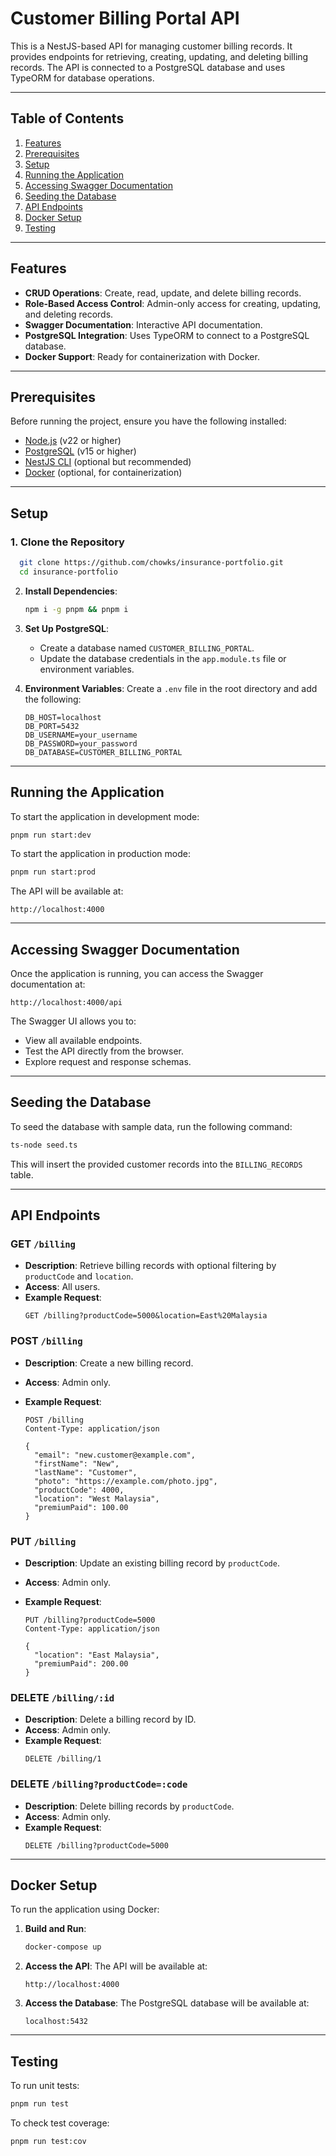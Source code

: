 # Customer Billing Portal API

This is a NestJS-based API for managing customer billing records. It provides endpoints for retrieving, creating, updating, and deleting billing records. The API is connected to a PostgreSQL database and uses TypeORM for database operations.

---

## Table of Contents

1. [Features](#features)
2. [Prerequisites](#prerequisites)
3. [Setup](#setup)
4. [Running the Application](#running-the-application)
5. [Accessing Swagger Documentation](#accessing-swagger-documentation)
6. [Seeding the Database](#seeding-the-database)
7. [API Endpoints](#api-endpoints)
8. [Docker Setup](#docker-setup)
9. [Testing](#testing)

---

## Features

- **CRUD Operations**: Create, read, update, and delete billing records.
- **Role-Based Access Control**: Admin-only access for creating, updating, and deleting records.
- **Swagger Documentation**: Interactive API documentation.
- **PostgreSQL Integration**: Uses TypeORM to connect to a PostgreSQL database.
- **Docker Support**: Ready for containerization with Docker.

---

## Prerequisites

Before running the project, ensure you have the following installed:

- [Node.js](https://nodejs.org/) (v22 or higher)
- [PostgreSQL](https://www.postgresql.org/) (v15 or higher)
- [NestJS CLI](https://docs.nestjs.com/cli/overview) (optional but recommended)
- [Docker](https://www.docker.com/) (optional, for containerization)

---

## Setup

### 1. Clone the Repository

```bash
  git clone https://github.com/chowks/insurance-portfolio.git
  cd insurance-portfolio
```

2. **Install Dependencies**:

   ```bash
   npm i -g pnpm && pnpm i
   ```

3. **Set Up PostgreSQL**:

   - Create a database named `CUSTOMER_BILLING_PORTAL`.
   - Update the database credentials in the `app.module.ts` file or environment variables.

4. **Environment Variables**:
   Create a `.env` file in the root directory and add the following:
   ```env
   DB_HOST=localhost
   DB_PORT=5432
   DB_USERNAME=your_username
   DB_PASSWORD=your_password
   DB_DATABASE=CUSTOMER_BILLING_PORTAL
   ```

---

## Running the Application

To start the application in development mode:

```bash
pnpm run start:dev
```

To start the application in production mode:

```bash
pnpm run start:prod
```

The API will be available at:

```
http://localhost:4000
```

---

## Accessing Swagger Documentation

Once the application is running, you can access the Swagger documentation at:

```
http://localhost:4000/api
```

The Swagger UI allows you to:

- View all available endpoints.
- Test the API directly from the browser.
- Explore request and response schemas.

---

## Seeding the Database

To seed the database with sample data, run the following command:

```bash
ts-node seed.ts
```

This will insert the provided customer records into the `BILLING_RECORDS` table.

---

## API Endpoints

### **GET `/billing`**

- **Description**: Retrieve billing records with optional filtering by `productCode` and `location`.
- **Access**: All users.
- **Example Request**:
  ```http
  GET /billing?productCode=5000&location=East%20Malaysia
  ```

### **POST `/billing`**

- **Description**: Create a new billing record.
- **Access**: Admin only.
- **Example Request**:

  ```http
  POST /billing
  Content-Type: application/json

  {
    "email": "new.customer@example.com",
    "firstName": "New",
    "lastName": "Customer",
    "photo": "https://example.com/photo.jpg",
    "productCode": 4000,
    "location": "West Malaysia",
    "premiumPaid": 100.00
  }
  ```

### **PUT `/billing`**

- **Description**: Update an existing billing record by `productCode`.
- **Access**: Admin only.
- **Example Request**:

  ```http
  PUT /billing?productCode=5000
  Content-Type: application/json

  {
    "location": "East Malaysia",
    "premiumPaid": 200.00
  }
  ```

### **DELETE `/billing/:id`**

- **Description**: Delete a billing record by ID.
- **Access**: Admin only.
- **Example Request**:
  ```http
  DELETE /billing/1
  ```

### **DELETE `/billing?productCode=:code`**

- **Description**: Delete billing records by `productCode`.
- **Access**: Admin only.
- **Example Request**:
  ```http
  DELETE /billing?productCode=5000
  ```

---

## Docker Setup

To run the application using Docker:

1. **Build and Run**:

   ```bash
   docker-compose up
   ```

2. **Access the API**:
   The API will be available at:

   ```
   http://localhost:4000
   ```

3. **Access the Database**:
   The PostgreSQL database will be available at:
   ```
   localhost:5432
   ```

---

## Testing

To run unit tests:

```bash
pnpm run test
```

To check test coverage:

```bash
pnpm run test:cov
```
